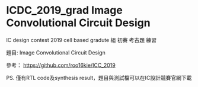 # ICDC_2019_grad Image Convolutional Circuit Design
IC design contest 2019 cell based gradute 組 初賽 考古題 練習

題目: Image Convolutional Circuit Design

參考： https://github.com/roo16kie/ICC_2019

PS. 僅有RTL code及synthesis result，題目與測試檔可以在IC設計競賽官網下載
